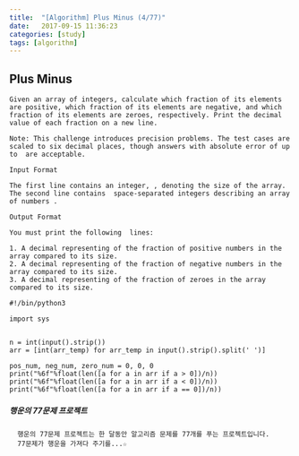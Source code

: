 ```yaml
---
title:  "[Algorithm] Plus Minus (4/77)"
date:   2017-09-15 11:36:23
categories: [study]
tags: [algorithm]
---
```

## Plus Minus
    Given an array of integers, calculate which fraction of its elements are positive, which fraction of its elements are negative, and which fraction of its elements are zeroes, respectively. Print the decimal value of each fraction on a new line.

    Note: This challenge introduces precision problems. The test cases are scaled to six decimal places, though answers with absolute error of up to  are acceptable.

    Input Format

    The first line contains an integer, , denoting the size of the array.
    The second line contains  space-separated integers describing an array of numbers .

    Output Format

    You must print the following  lines:

    1. A decimal representing of the fraction of positive numbers in the array compared to its size.
    2. A decimal representing of the fraction of negative numbers in the array compared to its size.
    3. A decimal representing of the fraction of zeroes in the array compared to its size.

```
#!/bin/python3

import sys


n = int(input().strip())
arr = [int(arr_temp) for arr_temp in input().strip().split(' ')]

pos_num, neg_num, zero_num = 0, 0, 0
print("%6f"%float(len([a for a in arr if a > 0])/n))
print("%6f"%float(len([a for a in arr if a < 0])/n))
print("%6f"%float(len([a for a in arr if a == 0])/n))

```


##### 행운의 77문제 프로젝트
```
  행운의 77문제 프로젝트는 한 달동안 알고리즘 문제를 77개를 푸는 프로젝트입니다.
  77문제가 행운을 가져다 주기를...☆
```
